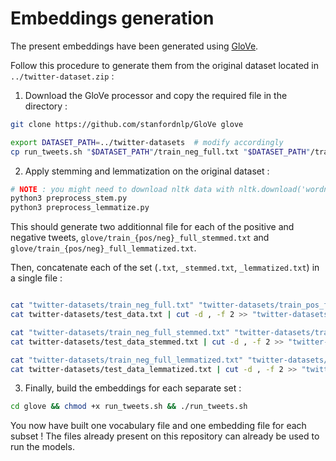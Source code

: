 # Embeddings generation

The present embeddings have been generated using [GloVe](https://nlp.stanford.edu/projects/glove/).

Follow this procedure to generate them from the original dataset located in `../twitter-dataset.zip` :

1. Download the GloVe processor and copy the required file in the directory :

```bash
git clone https://github.com/stanfordnlp/GloVe glove

export DATASET_PATH=../twitter-datasets  # modify accordingly
cp run_tweets.sh "$DATASET_PATH"/train_neg_full.txt "$DATASET_PATH"/train_pos_full.txt "$DATASET_PATH"/test_data.txt glove/
```

2. Apply stemming and lemmatization on the original dataset :

```bash
# NOTE : you might need to download nltk data with nltk.download('wordnet')
python3 preprocess_stem.py
python3 preprocess_lemmatize.py
```
This should generate two additionnal file for each of the positive and negative tweets, `glove/train_{pos/neg}_full_stemmed.txt` and `glove/train_{pos/neg}_full_lemmatized.txt`.

Then, concatenate each of the set (`.txt`, `_stemmed.txt`, `_lemmatized.txt`) in a single file :


```bash

cat "twitter-datasets/train_neg_full.txt" "twitter-datasets/train_pos_full.txt" > "twitter-datasets/glove/all_tweets_full.txt"
cat twitter-datasets/test_data.txt | cut -d , -f 2 >> "twitter-datasets/glove/all_tweets_full.txt"

cat "twitter-datasets/train_neg_full_stemmed.txt" "twitter-datasets/train_pos_full_stemmed.txt" > "twitter-datasets/glove/all_tweets_full_stemmed.txt"
cat twitter-datasets/test_data_stemmed.txt | cut -d , -f 2 >> "twitter-datasets/glove/all_tweets_full_stemmed.txt"

cat "twitter-datasets/train_neg_full_lemmatized.txt" "twitter-datasets/train_pos_full_lemmatized.txt" > "twitter-datasets/glove/all_tweets_full_lemmatized.txt"
cat twitter-datasets/test_data_lemmatized.txt | cut -d , -f 2 >> "twitter-datasets/glove/all_tweets_full_lemmatized.txt"

```
3. Finally, build the embeddings for each separate set :

```bash
cd glove && chmod +x run_tweets.sh && ./run_tweets.sh
```

You now have built one vocabulary file and one embedding file for each subset ! The files already present on this repository can already be used to run the models.
